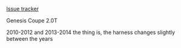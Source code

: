 [Issue tracker](https://github.com/rusefi/hellen154hyundai-issues)

Genesis Coupe 2.0T

2010-2012
and 2013-2014
the thing is, the harness changes slightly between the years